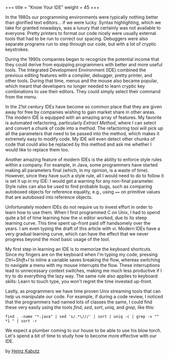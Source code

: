 +++
title = "Know Your IDE"
weight = 45
+++

In the 1980s our programming environments were typically nothing better than glorified text editors... if we were lucky. Syntax highlighting, which we take for granted nowadays, was a luxury that certainly was not available to everyone. Pretty printers to format our code nicely were usually external tools that had to be run to correct our spacing. Debuggers were also separate programs run to step through our code, but with a lot of cryptic keystrokes.

During the 1990s companies began to recognize the potential income that they could derive from equipping programmers with better and more useful tools. The Integrated Development Environment (IDE) combined the previous editing features with a compiler, debugger, pretty printer, and other tools. During that time, menus and the mouse also became popular, which meant that developers no longer needed to learn cryptic key combinations to use their editors. They could simply select their command from the menu.

In the 21st century IDEs have become so common place that they are given away for free by companies wishing to gain market share in other areas. The modern IDE is equipped with an amazing array of features. My favorite is automated refactoring, particularly *Extract Method*, where I can select and convert a chunk of code into a method. The refactoring tool will pick up all the parameters that need to be passed into the method, which makes it extremely easy to modify code. My IDE will even detect other chunks of code that could also be replaced by this method and ask me whether I would like to replace them too.

Another amazing feature of modern IDEs is the ability to enforce style rules within a company. For example, in Java, some programmers have started making all parameters final (which, in my opinion, is a waste of time). However, since they have such a style rule, all I would need to do to follow it is set it up in my IDE: I would get a warning for any non-final parameter. Style rules can also be used to find probable bugs, such as comparing autoboxed objects for reference equality, e.g., using `==` on primitive values that are autoboxed into reference objects.

Unfortunately modern IDEs do not require us to invest effort in order to learn how to use them. When I first programmed C on Unix, I had to spend quite a bit of time learning how the vi editor worked, due to its steep learning curve. This time spent up-front paid off handsomely over the years. I am even typing the draft of this article with *vi*. Modern IDEs have a very gradual learning curve, which can have the effect that we never progress beyond the most basic usage of the tool.

My first step in learning an IDE is to memorize the keyboard shortcuts. Since my fingers are on the keyboard when I'm typing my code, pressing *Ctrl+Shift+I* to inline a variable saves breaking the flow, whereas switching to navigate a menu with my mouse interrupts the flow. These interruptions lead to unnecessary context switches, making me much less productive if I try to do everything the lazy way. The same rule also applies to keyboard skills: Learn to touch type, you won't regret the time invested up-front.

Lastly, as programmers we have time proven Unix streaming tools that can help us manipulate our code. For example, if during a code review, I noticed that the programmers had named lots of classes the same, I could find these very easily using the tools *find*, *sed*, *sort*, *uniq*, and *grep*, like this:

```
find . -name "*.java" | sed 's/.*\///' | sort | uniq -c | grep -v "^ *1 " | sort -r
```

We expect a plumber coming to our house to be able to use his blow torch. Let's spend a bit of time to study how to become more effective with our IDE.

by [Heinz Kabutz](http://programmer.97things.oreilly.com/wiki/index.php/Heinz_Kabutz)